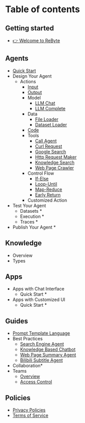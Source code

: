 # Table of contents

## Getting started

* [👉 Welcome to ReByte](getting-started/welcome-to-rebyte.md)

## Agents
* [Quick Start](agents/quick-start.md)
* Design Your Agent
  * Actions
    * [Input](agents/design-your-agent/actions/input.md)
    * [Output](agents/design-your-agent/actions/output.md)
    * Model
      * [LLM Chat](agents/design-your-agent/actions/model/language-model-chat.md)
      * [LLM Complete](agents/design-your-agent/actions/model/language-model-completion.md)
    * Data
      * [File Loader](agents/design-your-agent/actions/data/file-loader.md)
      * [Dataset Loader](agents/design-your-agent/actions/data/dataset-loader.md)
    * [Code]()
    * Tools
      * [Call Agent](agents/design-your-agent/actions/tools/call-agent.md)
      * [Curl Request](agents/design-your-agent/actions/tools/curl-request.md)
      * [Google Search](agents/design-your-agent/actions/tools/google-search.md)
      * [Http Request Maker](agents/design-your-agent/actions/tools/http-request-maker.md)
      * [Knowledge Search](agents/design-your-agent/actions/tools/knowledge-search.md)
      * [Web Page Crawler](agents/design-your-agent/actions/tools/web-page-crawler.md)
    * Control Flow
      * [If-Else](agents/design-your-agent/actions/control-flow/if-else.md)
      * [Loop-Until](agents/design-your-agent/actions/control-flow/loop-until.md)
      * [Map-Reduce](agents/design-your-agent/actions/control-flow/map-reduce.md)
      * [Early Return](agents/design-your-agent/actions/control-flow/early-return.md)
    * Customized Action
* Test Your Agent
  * Datasets *
  * Execution * 
  * Traces *
* Publish Your Agent *

## Knowledge
* Overview
* Types

## Apps
* Apps with Chat Interface 
  * Quick Start *
* Apps with Customized UI
  * Quick Start *

## Guides

* [Prompt Template Language](guides/prompt-template-language.md)
* Best Practices
  * [Search Engine Agent](guides/best-practices/search-engine-agent.md)
  * [Knowledge Based Chatbot](guides/best-practices/knowledge-based-chatbot.md)
  * [Web Page Summary Agent](guides/best-practices/web-page-summary-agent.md)
  * [Bilibili Subtitle Agent](guides/best-practices/bilibili-subtitle-agent.md)
* Collaboration*
* Teams
  * [Overview](Guides/teams/overview.md)
  * [Access Control](Guides/teams/access-control.md)

## Policies
* [Privacy Policies](Policies/privacy-policies.md)
* [Terms of Service](Policies/terms-of-service.md)
